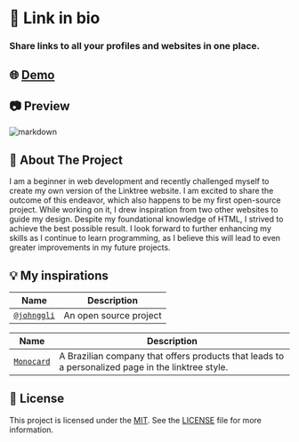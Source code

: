 # 🔗 Link in bio

### Share links to all your profiles and websites in one place.

## 🌐 [Demo](https://kaiqcorrea.github.io/link-in-bio/)

## 📷 Preview

![markdown](https://github.com/kaiqcorrea/link-in-bio/blob/main/screenshot.jpg?raw=true)

## 💭 About The Project

I am a beginner in web development and recently challenged myself to create my own version of the Linktree website. I am excited to share the outcome of this endeavor, which also happens to be my first open-source project. While working on it, I drew inspiration from two other websites to guide my design. Despite my foundational knowledge of HTML, I strived to achieve the best possible result. I look forward to further enhancing my skills as I continue to learn programming, as I believe this will lead to even greater improvements in my future projects.

## 💡 My inspirations

| Name | Description |
| --- | --- |
| [`@johnggli`](https://github.com/johnggli/linktree) | An open source project |

| Name | Description |
| --- | --- |
| [`Monocard`](https://monocard.com.br/) | A Brazilian company that offers products that leads to a personalized page in the linktree style. |

## 📜 License

This project is licensed under the [MIT](https://github.com/nhn/tui.editor/blob/master/LICENSE). See the [LICENSE](https://github.com/kaiqcorrea/link-in-bio/blob/main/LICENSE) file for more information.
